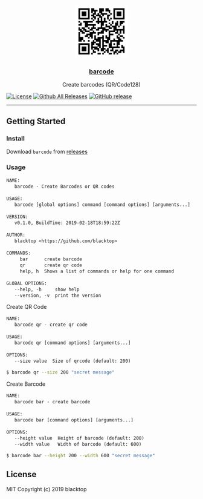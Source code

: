 <p align="center">
  <a href="https://github.com/blacktop/barcode"><img alt="Malice Logo" src="https://github.com/blacktop/barcode/raw/master/docs/qrcode.png" height="140" /></a>
  <a href="https://github.com/blacktop/barcode"><h3 align="center">barcode</h3></a>
  <p align="center">Create barcodes (QR/Code128)</p>
</p>

[![License](http://img.shields.io/:license-mit-blue.svg)](http://doge.mit-license.org) [![Github All Releases](https://img.shields.io/github/downloads/blacktop/wait-for-es/total.svg)](https://github.com/blacktop/barcode/releases/latest) [![GitHub release](https://img.shields.io/github/release/blacktop/wait-for-es.svg)](https://github.com/blacktop/barcode/releases)

---

## Getting Started

### Install

Download `barcode` from [releases](https://github.com/blacktop/barcode/releases)

### Usage

```
NAME:
   barcode - Create Barcodes or QR codes

USAGE:
   barcode [global options] command [command options] [arguments...]

VERSION:
   v0.1.0, BuildTime: 2019-02-18T18:59:22Z

AUTHOR:
   blacktop <https://github.com/blacktop>

COMMANDS:
     bar      create barcode
     qr       create qr code
     help, h  Shows a list of commands or help for one command

GLOBAL OPTIONS:
   --help, -h     show help
   --version, -v  print the version
```

Create QR Code

```
NAME:
   barcode qr - create qr code

USAGE:
   barcode qr [command options] [arguments...]

OPTIONS:
   --size value  Size of qrcode (default: 200)
```

```bash
$ barcode qr --size 200 "secret message"
```

Create Barcode

```
NAME:
   barcode bar - create barcode

USAGE:
   barcode bar [command options] [arguments...]

OPTIONS:
   --height value  Height of barcode (default: 200)
   --width value   Width of barcode (default: 600)
```

```bash
$ barcode bar --height 200 --width 600 "secret message"
```

## License

MIT Copyright (c) 2019 blacktop
